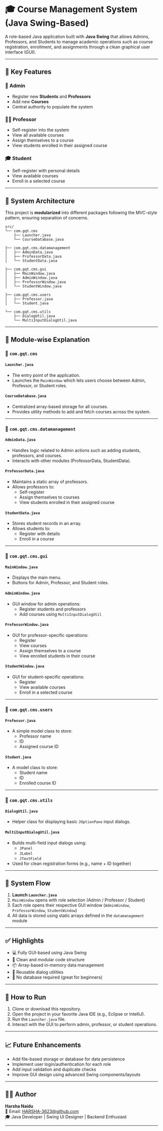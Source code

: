
# 🎓 Course Management System (Java Swing-Based)

A role-based Java application built with **Java Swing** that allows Admins, Professors, and Students to manage academic operations such as course registration, enrollment, and assignments through a clean graphical user interface (GUI).

---

## 📌 Key Features

### 👤 Admin
- Register new **Students** and **Professors**
- Add new **Courses**
- Central authority to populate the system

### 👨‍🏫 Professor
- Self-register into the system
- View all available courses
- Assign themselves to a course
- View students enrolled in their assigned course

### 🎓 Student
- Self-register with personal details
- View available courses
- Enroll in a selected course

---

## 🧠 System Architecture

This project is **modularized** into different packages following the MVC-style pattern, ensuring separation of concerns.

```
src/
└── com.gqt.cms
    ├── Launcher.java
    └── CourseDatabase.java

├── com.gqt.cms.datamanagement
│   ├── AdminData.java
│   ├── ProfessorData.java
│   └── StudentData.java

├── com.gqt.cms.gui
│   ├── MainWindow.java
│   ├── AdminWindow.java
│   ├── ProfessorWindow.java
│   └── StudentWindow.java

├── com.gqt.cms.users
│   ├── Professor.java
│   └── Student.java

└── com.gqt.cms.utils
    ├── DialogUtil.java
    └── MultiInputDialogUtil.java
```

---

## 🧩 Module-wise Explanation

### 📁 `com.gqt.cms`
#### `Launcher.java`
- The entry point of the application.
- Launches the `MainWindow` which lets users choose between Admin, Professor, or Student roles.

#### `CourseDatabase.java`
- Centralized array-based storage for all courses.
- Provides utility methods to add and fetch courses across the system.

---

### 📁 `com.gqt.cms.datamanagement`
#### `AdminData.java`
- Handles logic related to Admin actions such as adding students, professors, and courses.
- Interacts with other modules (ProfessorData, StudentData).

#### `ProfessorData.java`
- Maintains a static array of professors.
- Allows professors to:
  - Self-register
  - Assign themselves to courses
  - View students enrolled in their assigned course

#### `StudentData.java`
- Stores student records in an array.
- Allows students to:
  - Register with details
  - Enroll in a course

---

### 📁 `com.gqt.cms.gui`
#### `MainWindow.java`
- Displays the main menu.
- Buttons for Admin, Professor, and Student roles.

#### `AdminWindow.java`
- GUI window for admin operations:
  - Register students and professors
  - Add courses using `MultiInputDialogUtil`

#### `ProfessorWindow.java`
- GUI for professor-specific operations:
  - Register
  - View courses
  - Assign themselves to a course
  - View enrolled students in their course

#### `StudentWindow.java`
- GUI for student-specific operations:
  - Register
  - View available courses
  - Enroll in a selected course

---

### 📁 `com.gqt.cms.users`
#### `Professor.java`
- A simple model class to store:
  - Professor name
  - ID
  - Assigned course ID

#### `Student.java`
- A model class to store:
  - Student name
  - ID
  - Enrolled course ID

---

### 📁 `com.gqt.cms.utils`
#### `DialogUtil.java`
- Helper class for displaying basic `JOptionPane` input dialogs.

#### `MultiInputDialogUtil.java`
- Builds multi-field input dialogs using:
  - `JPanel`
  - `JLabel`
  - `JTextField`
- Used for clean registration forms (e.g., name + ID together)

---

## 🔄 System Flow

1. **Launch `Launcher.java`**
2. `MainWindow` opens with role selection (Admin / Professor / Student)
3. Each role opens their respective GUI window (`AdminWindow`, `ProfessorWindow`, `StudentWindow`)
4. All data is stored using static arrays defined in the `datamanagement` module

---

## ✅ Highlights

- 💻 Fully GUI-based using Java Swing
- 🧼 Clean and modular code structure
- 📦 Array-based in-memory data management
- 🧩 Reusable dialog utilities
- 🚫 No database required (great for beginners)

---

## 🚀 How to Run

1. Clone or download this repository.
2. Open the project in your favorite Java IDE (e.g., Eclipse or IntelliJ).
3. Run the `Launcher.java` file.
4. Interact with the GUI to perform admin, professor, or student operations.

---

## 📈 Future Enhancements

- Add file-based storage or database for data persistence
- Implement user login/authentication for each role
- Add input validation and duplicate checks
- Improve GUI design using advanced Swing components/layouts

---

## 👨‍💻 Author

**Harsha Naidu**  
📧 Email: [HARSHA-3623@github.com](https://github.com/HARSHA-3623)  
🎓 Java Developer | Swing UI Designer | Backend Enthusiast

---
